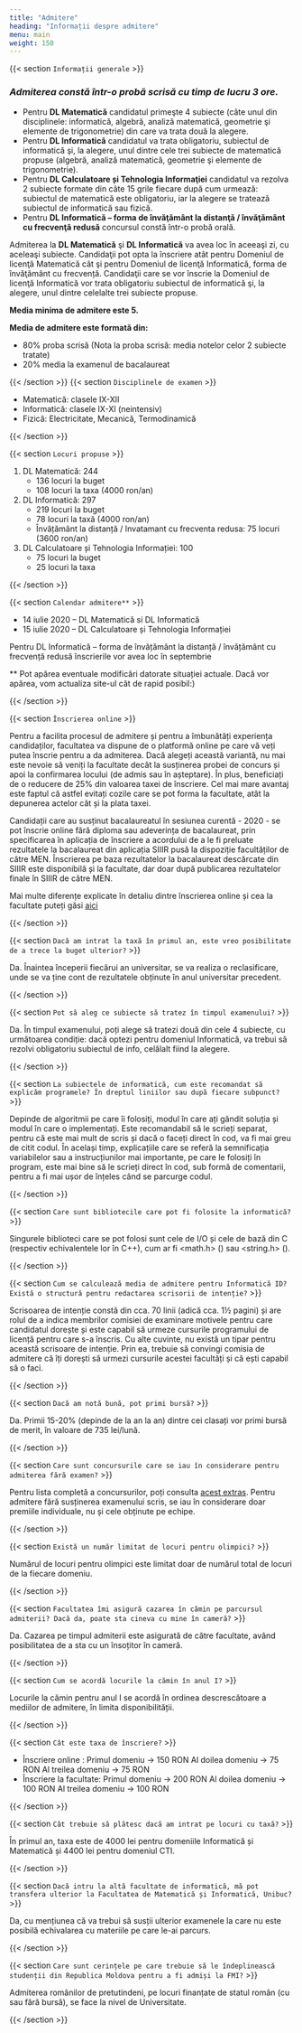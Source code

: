 ```yaml
---
title: "Admitere"
heading: "Informații despre admitere"
menu: main
weight: 150
---
```


{{< section `Informații generale` >}}

### *Admiterea constă într-o probă scrisă cu timp de lucru 3 ore.*

- Pentru **DL Matematică** candidatul primeşte 4 subiecte (câte unul din disciplinele: informatică, algebră, analiză matematică, geometrie şi elemente de trigonometrie) din care va trata două la alegere.
- Pentru **DL Informatică** candidatul va trata obligatoriu, subiectul de informatică şi, la alegere, unul dintre cele trei subiecte de matematică propuse (algebră, analiză matematică, geometrie şi elemente de trigonometrie).
- Pentru **DL Calculatoare și Tehnologia Informaţiei** candidatul va rezolva 2 subiecte formate din câte 15 grile fiecare după cum urmează: subiectul de matematică este obligatoriu, iar la alegere se tratează subiectul de informatică sau fizică.
- Pentru **DL Informatică – forma de învăţământ la distanţă / învăţământ cu frecvenţă redusă** concursul constă într-o probă orală.
 
Admiterea la **DL Matematică** şi **DL Informatică** va avea loc în aceeaşi zi, cu aceleaşi subiecte. Candidaţii pot opta la înscriere atât pentru Domeniul de licenţă Matematică cât şi pentru Domeniul de licenţă Informatică, forma de învăţământ cu frecvență. Candidaţii care se vor înscrie la Domeniul de licenţă Informatică vor trata obligatoriu subiectul de informatică şi, la alegere, unul dintre celelalte trei subiecte propuse.

**Media minima de admitere este 5.**

**Media de admitere este formată din:**
  - 80% proba scrisă (Nota la proba scrisă: media notelor celor 2 subiecte tratate)
 - 20% media la examenul de bacalaureat

{{< /section >}}
{{< section `Disciplinele de examen` >}}

- Matematică: clasele IX-XII
- Informatică: clasele IX-XI (neintensiv)
- Fizică: Electricitate, Mecanică, Termodinamică

{{< /section >}}

{{< section `Locuri propuse` >}}
1. DL Matematică: 244
     - 136 locuri la buget
     - 108 locuri la taxa (4000 ron/an)
2. DL Informatică: 297
     - 219 locuri la buget
     - 78 locuri la taxă (4000 ron/an)
     - Învățământ la distanță / Invatamant cu frecventa redusa: 75 locuri (3600 ron/an)
3. DL Calculatoare și Tehnologia Informației: 100
     - 75 locuri la buget
     - 25 locuri la taxa

{{< /section >}}

{{< section `Calendar admitere**` >}}
- 14 iulie 2020 – DL Matematică si DL Informatică
- 15 iulie 2020 – DL Calculatoare și Tehnologia Informației

Pentru DL Informatică – forma de învățământ la distanță / învățământ cu frecvență redusă înscrierile vor avea loc în septembrie

** Pot apărea eventuale modificări datorate situației actuale. Dacă vor apărea, vom actualiza site-ul cât de rapid posibil:)

{{< /section >}}

{{< section `Înscrierea online` >}}

Pentru a facilita procesul de admitere și pentru a îmbunătăți experiența candidaților, facultatea va dispune de o platformă online pe care vă veți putea înscrie pentru a da admiterea. Dacă alegeți această variantă, nu mai este nevoie să veniți la facultate decât la susținerea probei de concurs și apoi la confirmarea locului (de admis sau în așteptare). În plus, beneficiați de o reducere de 25% din valoarea taxei de înscriere. Cel mai mare avantaj este faptul că astfel evitați cozile care se pot forma la facultate, atât la depunerea actelor cât și la plata taxei. 

Candidații care au susținut bacalaureatul în sesiunea curentă - 2020 - se pot înscrie online fără diploma sau adeverința de bacalaureat, prin specificarea în aplicația de înscriere a acordului de a le fi preluate rezultatele la bacalaureat din aplicația SIIIR pusă la dispoziție facultăților de către MEN. Înscrierea pe baza rezultatelor la bacalaureat descărcate din SIIIR este disponibilă și la facultate, dar doar după publicarea rezultatelor finale în SIIIR de către MEN.

Mai multe diferențe explicate în detaliu dintre înscrierea online și cea la facultate puteți găsi [aici](http://fmi.unibuc.ro/ro/pdf/2019/admitere/licenta/Inscriere_online_vs_inscriere_la_facultate-admitere_2019.pdf)

{{< /section >}}

{{< section `Dacă am intrat la taxă în primul an, este vreo posibilitate de a trece la buget ulterior?` >}}

Da. Înaintea începerii fiecărui an universitar, se va realiza o reclasificare, unde se va ține cont de rezultatele obținute în anul universitar precedent.

{{< /section >}}

{{< section `Pot să aleg ce subiecte să tratez în timpul examenului?` >}}

Da. În timpul examenului, poți alege să tratezi două din cele 4 subiecte, cu următoarea condiție: dacă optezi pentru domeniul Informatică, va trebui să rezolvi obligatoriu subiectul de info, celălalt fiind la alegere.

{{< /section >}}

{{< section `La subiectele de informatică, cum este recomandat să explicăm programele? În dreptul
liniilor sau după fiecare subpunct?` >}}

Depinde de algoritmii pe care îi folosiți, modul în care ați gândit soluția și modul în care o implementați. Este recomandabil să le scrieți separat, pentru că este mai mult de scris și dacă o faceți direct în cod, va fi mai greu de citit codul. În același timp, explicațiile care se referă la semnificația variabilelor sau a instrucțiunilor mai importante, pe care le folosiți în program, este mai bine să le scrieți direct în cod, sub formă de comentarii, pentru a fi mai ușor de înțeles când se parcurge codul.

{{< /section >}}

{{< section `Care sunt bibliotecile care pot fi folosite la informatică?` >}}

Singurele biblioteci care se pot folosi sunt cele de I/O și cele de bază din C (respectiv echivalentele lor în C++), cum ar fi <math.h> (<cmath>) sau <string.h> (<cstring>).

{{< /section >}}

{{< section `Cum se calculează media de admitere pentru Informatică ID? Există o structură pentru
redactarea scrisorii de intenție?` >}}

Scrisoarea de intenție constă din cca. 70 linii (adică cca. 1½ pagini) și are rolul de a indica membrilor comisiei de examinare motivele pentru care candidatul dorește și este capabil să urmeze cursurile programului de licență pentru care s-a înscris.
Cu alte cuvinte, nu există un tipar pentru această scrisoare de intenție. Prin ea, trebuie să convingi comisia de admitere că îți dorești să urmezi cursurile acestei facultăți și că ești capabil să o faci.

{{< /section >}}

{{< section `Dacă am notă bună, pot primi bursă?` >}}

Da. Primii 15-20% (depinde de la an la an) dintre cei clasați vor primi bursă de merit, în valoare de 735 lei/lună.

{{< /section >}}

{{< section `Care sunt concursurile care se iau în considerare pentru admiterea fără examen?` >}}

Pentru lista completă a concursurilor, poți consulta [acest extras](http://fmi.unibuc.ro/ro/pdf/2019/admitere/licenta/Dreptul_de_inscriere_la_concurs-extras_din_Metodologia_FMI_de_admitere_2019.pdf). Pentru admitere fără susținerea examenului scris, se iau în considerare doar premiile individuale, nu și cele obținute pe echipe.

{{< /section >}}

{{< section `Există un număr limitat de locuri pentru olimpici?` >}}

Numărul de locuri pentru olimpici este limitat doar de numărul total de locuri de la fiecare domeniu.

{{< /section >}}

{{< section `Facultatea îmi asigură cazarea în cămin pe parcursul admiterii? Dacă da, poate sta
cineva cu mine în cameră?` >}}

Da. Cazarea pe timpul admiterii este asigurată de către facultate, având posibilitatea de a sta cu un însoțitor în cameră.

{{< /section >}}

{{< section `Cum se acordă locurile la cămin în anul I?` >}}

Locurile la cămin pentru anul I se acordă în ordinea descrescătoare a mediilor de admitere, în limita disponibilității.

{{< /section >}}

{{< section `Cât este taxa de înscriere?` >}}

- Înscriere online :
Primul domeniu → 150 RON
Al doilea domeniu → 75 RON
Al treilea domeniu → 75 RON
- Înscriere la facultate:
Primul domeniu → 200 RON
Al doilea domeniu → 100 RON
Al treilea domeniu → 100 RON

{{< /section >}}

{{< section `Cât trebuie să plătesc dacă am intrat pe locuri cu taxă?` >}}

În primul an, taxa este de 4000 lei pentru domeniile Informatică și Matematică și 4400 lei pentru domeniul CTI.

{{< /section >}}

{{< section `Dacă intru la altă facultate de informatică, mă pot transfera ulterior la Facultatea de
Matematică și Informatică, Unibuc?` >}}

Da, cu mențiunea că va trebui să susții ulterior examenele la care nu este posibilă echivalarea cu materiile pe care le-ai parcurs.

{{< /section >}}

{{< section `Care sunt cerințele pe care trebuie să le îndeplinească studenții din Republica Moldova
pentru a fi admiși la FMI?` >}}

Admiterea românilor de pretutindeni, pe locuri finanțate de statul român (cu sau
fără bursă), se face la nivel de Universitate.

{{< /section >}}

